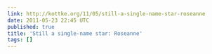 ```yaml
---
link: http://kottke.org/11/05/still-a-single-name-star-roseanne
date: 2011-05-23 22:45 UTC
published: true
title: 'Still a single-name star: Roseanne'
tags: []
---
```



